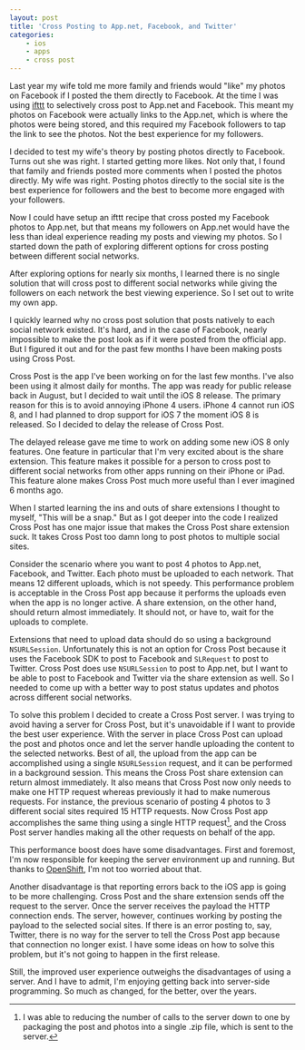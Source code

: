```yaml
---
layout: post
title: 'Cross Posting to App.net, Facebook, and Twitter'
categories:
    - ios
    - apps
    - cross post
---
```

Last year my wife told me more family and friends would "like" my photos on Facebook if I posted the them directly to Facebook. At the time I was using [ifttt][ifttt] to selectively cross post to App.net and Facebook. This meant my photos on Facebook were actually links to the App.net, which is where the photos were being stored, and this required my Facebook followers to tap the link to see the photos. Not the best experience for my followers.

I decided to test my wife's theory by posting photos directly to Facebook. Turns out she was right. I started getting more likes. Not only that, I found that family and friends posted more comments when I posted the photos directly. My wife was right. Posting photos directly to the social site is the best experience for followers and the best to become more engaged with your followers.

Now I could have setup an ifttt recipe that cross posted my Facebook photos to App.net, but that means my followers on App.net would have the less than ideal experience reading my posts and viewing my photos. So I started down the path of exploring different options for cross posting between different social networks.

After exploring options for nearly six months, I learned there is no single solution that will cross post to different social networks while giving the followers on each network the best viewing experience. So I set out to write my own app.

I quickly learned why no cross post solution that posts natively to each social network existed. It's hard, and in the case of Facebook, nearly impossible to make the post look as if it were posted from the official app. But I figured it out and for the past few months I have been making posts using Cross Post.

Cross Post is the app I've been working on for the last few months. I've also been using it almost daily for months. The app was ready for public release back in August, but I decided to wait until the iOS 8 release. The primary reason for this is to avoid annoying iPhone 4 users. iPhone 4 cannot run iOS 8, and I had planned to drop support for iOS 7 the moment iOS 8 is released. So I decided to delay the release of Cross Post.

The delayed release gave me time to work on adding some new iOS 8 only features. One feature in particular that I'm very excited about is the share extension. This feature makes it possible for a person to cross post to different social networks from other apps running on their iPhone or iPad. This feature alone makes Cross Post much more useful than I ever imagined 6 months ago.

When I started learning the ins and outs of share extensions I thought to myself, "This will be a snap." But as I got deeper into the code I realized Cross Post has one major issue that makes the Cross Post share extension suck. It takes Cross Post too damn long to post photos to multiple social sites.

Consider the scenario where you want to post 4 photos to App.net, Facebook, and Twitter. Each photo must be uploaded to each network. That means 12 different uploads, which is not speedy. This performance problem is acceptable in the Cross Post app because it performs the uploads even when the app is no longer active. A share extension, on the other hand, should return almost immediately. It should not, or have to, wait for the uploads to complete.

Extensions that need to upload data should do so using a background `NSURLSession`. Unfortunately this is not an option for Cross Post because it uses the Facebook SDK to post to Facebook and `SLRequest` to post to Twitter. Cross Post does use `NSURLSession` to post to App.net, but I want to be able to post to Facebook and Twitter via the share extension as well. So I needed to come up with a better way to post status updates and photos across different social networks.

To solve this problem I decided to create a Cross Post server. I was trying to avoid having a server for Cross Post, but it's unavoidable if I want to provide the best user experience. With the server in place Cross Post can upload the post and photos once and let the server handle uploading the content to the selected networks. Best of all, the upload from the app can be accomplished using a single `NSURLSession` request, and it can be performed in a background session. This means the Cross Post share extension can return almost immediately. It also means that Cross Post now only needs to make one HTTP request whereas previously it had to make numerous requests. For instance, the previous scenario of posting 4 photos to 3 different social sites required 15 HTTP requests. Now Cross Post app accomplishes the same thing using a single HTTP request[^onerequest], and the Cross Post server handles making all the other requests on behalf of the app.

This performance boost does have some disadvantages. First and foremost, I'm now responsible for keeping the server environment up and running. But thanks to [OpenShift][openshift], I'm not too worried about that.

Another disadvantage is that reporting errors back to the iOS app is going to be more challenging. Cross Post and the share extension sends off the request to the server. Once the server receives the payload the HTTP connection ends. The server, however, continues working by posting the payload to the selected social sites. If there is an error posting to, say, Twitter, there is no way for the server to tell the Cross Post app because that connection no longer exist. I have some ideas on how to solve this problem, but it's not going to happen in the first release.

Still, the improved user experience outweighs the disadvantages of using a server. And I have to admit, I'm enjoying getting back into server-side programming. So much as changed, for the better, over the years.

[ifttt]: https://ifttt.com

[openshift]: https://www.openshift.com

[^onerequest]: I was able to reducing the number of calls to the server down to one by packaging the post and photos into a single .zip file, which is sent to the server.

